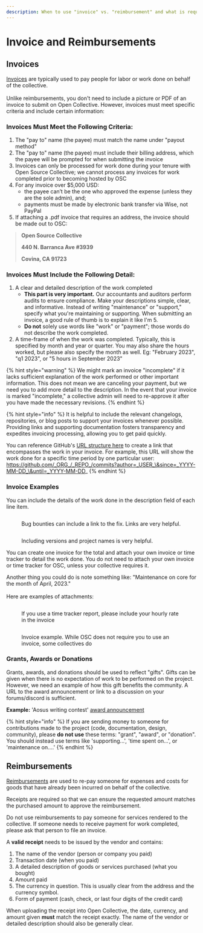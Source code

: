 ```yaml
---
description: When to use "invoice" vs. "reimbursement" and what is required on each
---
```


# Invoice and Reimbursements

## Invoices&#x20;

[Invoices](https://docs.opencollective.com/help/expenses-and-getting-paid/submitting-expenses#invoices) are typically used to pay people for labor or work done on behalf of the collective. \
\
Unlike reimbursements, you don't need to include a picture or PDF of an invoice to submit on Open Collective. However, invoices must meet specific criteria and include certain information:

### Invoices Must Meet the Following Criteria:

1. The "pay to" name (the payee) must match the name under "payout method"
2. The "pay to" name (the payee) must include their billing address, which the payee will be prompted for when submitting the invoice
3. Invoices can only be processed for work done during your tenure with Open Source Collective; we cannot process any invoices for work completed prior to becoming hosted by OSC
4. For any invoice over $5,000 USD:
   * &#x20;the payee can’t be the one who approved the expense (unless they are the sole admin), and; &#x20;
   * payments must be made by electronic bank transfer via Wise, not PayPal
5. If attaching a .pdf invoice that requires an address, the invoice should be made out to OSC:

> **Open Source Collective**&#x20;
>
> **440 N. Barranca Ave #3939**
>
> **Covina, CA 91723**

### **Invoices Must Include the Following Detail:**

1. A clear and detailed description of the work completed
   * **This part is very important.** Our accountants and auditors perform audits to ensure compliance. Make your descriptions simple, clear, and informative. Instead of writing "maintenance" or "support," specify what you're maintaining or supporting. When submitting an invoice, a good rule of thumb is to explain it like I'm 5.
   * **Do not** solely use words like "work" or "payment"; those words do not describe the work completed.&#x20;
2. A time-frame of when the work was completed. Typically, this is specified by month and year or quarter. You may also share the hours worked, but please also specify the month as well.  Eg: "February 2023", "q1 2023", or "5 hours in September 2023"

{% hint style="warning" %}
&#x20;We might mark an invoice "incomplete" if it lacks sufficient explanation of the work performed or other important information. This does not mean we are canceling your payment, but we need you to add more detail to the description. In the event that your invoice is marked "incomplete," a collective admin will need to re-approve it after you have made the necessary revisions.&#x20;
{% endhint %}



{% hint style="info" %}
It is helpful to include the relevant changelogs, repositories, or blog posts to support your invoices whenever possible. Providing links and supporting documentation fosters transparency and expedites invoicing processing, allowing you to get paid quickly.

You can reference GitHub's [URL structure here](https://docs.github.com/en/get-started/writing-on-github/working-with-advanced-formatting/autolinked-references-and-urls) to create a link that encompasses the work in your invoice. For example, this URL will show the work done for a specific time period by one particular user:  https://github.com/_ORG_/_REPO_/commits?author=_USER_\&since=_YYYY-MM-DD_\&until=_YYYY-MM-DD_
{% endhint %}

### Invoice Examples

You can include the details of the work done in the description field of each line item.&#x20;

<div>

<figure><img src="../../.gitbook/assets/Screen Shot 2023-02-17 at 6.28.57 PM.png" alt=""><figcaption><p>Bug bounties can include a link to the fix. Links are very helpful.</p></figcaption></figure>

 

<figure><img src="../../.gitbook/assets/Screen Shot 2023-02-17 at 6.52.14 PM (1).png" alt=""><figcaption><p>Including versions and project names is very helpful.</p></figcaption></figure>

</div>

You can create one invoice for the total and attach your own invoice or time tracker to detail the work done. You do not need to attach your own invoice or time tracker for OSC, unless your collective requires it.

Another thing you could do is note something like: "Maintenance on core for the month of April, 2023."\
\
Here are examples of attachments:

<div>

<figure><img src="../../.gitbook/assets/Screen Shot 2023-02-17 at 6.47.26 PM.png" alt=""><figcaption><p>If you use a time tracker report, please include your hourly rate in the invoice</p></figcaption></figure>

 

<figure><img src="../../.gitbook/assets/Screen Shot 2023-02-17 at 7.57.00 PM.png" alt=""><figcaption><p>Invoice example. While OSC does not require you to use an invoice, some collectives do</p></figcaption></figure>

</div>



### Grants, Awards or Donations

Grants, awards, and donations should be used to reflect "gifts". Gifts can be given when there is no expectation of work to be performed on the project. However, we need an example of how this gift benefits the community. A URL to the award announcement or link to a discussion on your forums/discord is sufficient.

**Example:** 'Aosus writing contest' [award announcement](https://opencollective.com/aosus/projects/aosus-writing-contest)



{% hint style="info" %}
If you are sending money to someone for contributions made to the project (code, documentation, design, community), please **do not use** these terms: "grant", "award", or "donation". You should instead use terms like 'supporting...', 'time spent on...', or 'maintenance on....'
{% endhint %}

## Reimbursements

[Reimbursements](https://docs.opencollective.com/help/expenses-and-getting-paid/submitting-expenses#reimbursements) are used to re-pay someone for expenses and costs for goods that have already been incurred on behalf of the collective.

Receipts are required so that we can ensure the requested amount matches the purchased amount to approve the reimbursement.

Do not use reimbursements to pay someone for services rendered to the collective. If someone needs to receive payment for work completed, please ask that person to file an invoice.

A **valid receipt** needs to be issued by the vendor and contains:

1. The name of the vendor (person or company you paid) &#x20;
2. Transaction date (when you paid) &#x20;
3. A detailed description of goods or services purchased (what you bought) &#x20;
4. Amount paid
5. The currency in question. This is usually clear from the address and the currency symbol. &#x20;
6. Form of payment (cash, check, or last four digits of the credit card)

When uploading the receipt into Open Collective, the date, currency, and amount given **must** match the receipt exactly. The name of the vendor or detailed description should also be generally clear.&#x20;

